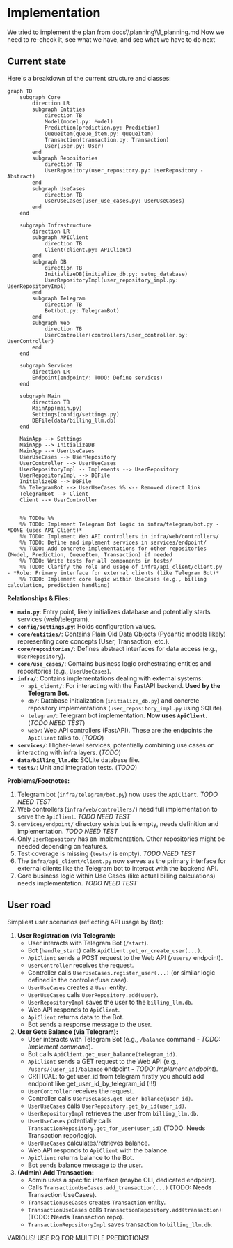 <!-- filepath: docs\\\\planning\\\\2_implement.md -->
# Implementation

We tried to implement the plan from docs\\\\planning\\\\1_planning.md
Now we need to re-check it, see what we have, and see what we have to do next

## Current state

Here's a breakdown of the current structure and classes:

```mermaid
graph TD
    subgraph Core
        direction LR
        subgraph Entities
            direction TB
            Model(model.py: Model)
            Prediction(prediction.py: Prediction)
            QueueItem(queue_item.py: QueueItem)
            Transaction(transaction.py: Transaction)
            User(user.py: User)
        end
        subgraph Repositories
            direction TB
            UserRepository(user_repository.py: UserRepository - Abstract)
        end
        subgraph UseCases
            direction TB
            UserUseCases(user_use_cases.py: UserUseCases)
        end
    end

    subgraph Infrastructure
        direction LR
        subgraph APIClient
            direction TB
            Client(client.py: APIClient)
        end
        subgraph DB
            direction TB
            InitializeDB(initialize_db.py: setup_database)
            UserRepositoryImpl(user_repository_impl.py: UserRepositoryImpl)
        end
        subgraph Telegram
            direction TB
            Bot(bot.py: TelegramBot)
        end
        subgraph Web
            direction TB
            UserController(controllers/user_controller.py: UserController)
        end
    end

    subgraph Services
        direction LR
        Endpoint(endpoint/: TODO: Define services)
    end

    subgraph Main
        direction TB
        MainApp(main.py)
        Settings(config/settings.py)
        DBFile(data/billing_llm.db)
    end

    MainApp --> Settings
    MainApp --> InitializeDB
    MainApp --> UserUseCases
    UserUseCases --> UserRepository
    UserController --> UserUseCases
    UserRepositoryImpl -- Implements --> UserRepository
    UserRepositoryImpl --> DBFile
    InitializeDB --> DBFile
    %% TelegramBot --> UserUseCases %% <-- Removed direct link
    TelegramBot --> Client
    Client --> UserController


    %% TODOs %%
    %% TODO: Implement Telegram Bot logic in infra/telegram/bot.py - *DONE (uses API Client)*
    %% TODO: Implement Web API controllers in infra/web/controllers/
    %% TODO: Define and implement services in services/endpoint/
    %% TODO: Add concrete implementations for other repositories (Model, Prediction, QueueItem, Transaction) if needed
    %% TODO: Write tests for all components in tests/
    %% TODO: Clarify the role and usage of infra/api_client/client.py - *Role: Primary interface for external clients (like Telegram Bot)*
    %% TODO: Implement core logic within UseCases (e.g., billing calculation, prediction handling)
```

**Relationships & Files:**

*   **`main.py`**: Entry point, likely initializes database and potentially starts services (web/telegram).
*   **`config/settings.py`**: Holds configuration values.
*   **`core/entities/`**: Contains Plain Old Data Objects (Pydantic models likely) representing core concepts (User, Transaction, etc.).
*   **`core/repositories/`**: Defines abstract interfaces for data access (e.g., `UserRepository`).
*   **`core/use_cases/`**: Contains business logic orchestrating entities and repositories (e.g., `UserUseCases`).
*   **`infra/`**: Contains implementations dealing with external systems:
    *   `api_client/`: For interacting with the FastAPI backend. **Used by the Telegram Bot.**
    *   `db/`: Database initialization (`initialize_db.py`) and concrete repository implementations (`user_repository_impl.py` using SQLite).
    *   `telegram/`: Telegram bot implementation. **Now uses `ApiClient`.** (*TODO NEED TEST*)
    *   `web/`: Web API controllers (FastAPI). These are the endpoints the `ApiClient` talks to. (*TODO*)
*   **`services/`**: Higher-level services, potentially combining use cases or interacting with infra layers. (*TODO*)
*   **`data/billing_llm.db`**: SQLite database file.
*   **`tests/`**: Unit and integration tests. (*TODO*)

**Problems/Footnotes:**

1.  Telegram bot (`infra/telegram/bot.py`) now uses the `ApiClient`. *TODO NEED TEST*
2.  Web controllers (`infra/web/controllers/`) need full implementation to serve the `ApiClient`. *TODO NEED TEST*
3.  `services/endpoint/` directory exists but is empty, needs definition and implementation. *TODO NEED TEST*
4.  Only `UserRepository` has an implementation. Other repositories might be needed depending on features.
5.  Test coverage is missing (`tests/` is empty). *TODO NEED TEST*
6.  The `infra/api_client/client.py` now serves as the primary interface for external clients like the Telegram bot to interact with the backend API.
7.  Core business logic within Use Cases (like actual billing calculations) needs implementation. *TODO NEED TEST*

## User road

Simpliest user scenarios (reflecting API usage by Bot):

1.  **User Registration (via Telegram):**
    *   User interacts with Telegram Bot (`/start`).
    *   Bot (`handle_start`) calls `ApiClient.get_or_create_user(...)`.
    *   `ApiClient` sends a POST request to the Web API (`/users/` endpoint).
    *   `UserController` receives the request.
    *   Controller calls `UserUseCases.register_user(...)` (or similar logic defined in the controller/use case).
    *   `UserUseCases` creates a `User` entity.
    *   `UserUseCases` calls `UserRepository.add(user)`.
    *   `UserRepositoryImpl` saves the user to the `billing_llm.db`.
    *   Web API responds to `ApiClient`.
    *   `ApiClient` returns data to the Bot.
    *   Bot sends a response message to the user.
2.  **User Gets Balance (via Telegram):**
    *   User interacts with Telegram Bot (e.g., `/balance` command - *TODO: Implement command*).
    *   Bot calls `ApiClient.get_user_balance(telegram_id)`.
    *   `ApiClient` sends a GET request to the Web API (e.g., `/users/{user_id}/balance` endpoint - *TODO: Implement endpoint*).
    *   CRITICAL: to get user_id from telegram firstly you should add endpoint like get_user_id_by_telegram_id (!!!)
    *   `UserController` receives the request.
    *   Controller calls `UserUseCases.get_user_balance(user_id)`.
    *   `UserUseCases` calls `UserRepository.get_by_id(user_id)`.
    *   `UserRepositoryImpl` retrieves the user from `billing_llm.db`.
    *   `UserUseCases` potentially calls `TransactionRepository.get_for_user(user_id)` (TODO: Needs Transaction repo/logic).
    *   `UserUseCases` calculates/retrieves balance.
    *   Web API responds to `ApiClient` with the balance.
    *   `ApiClient` returns balance to the Bot.
    *   Bot sends balance message to the user.
3.  **(Admin) Add Transaction:**
    *   Admin uses a specific interface (maybe CLI, dedicated endpoint).
    *   Calls `TransactionUseCases.add_transaction(...)` (TODO: Needs Transaction UseCases).
    *   `TransactionUseCases` creates `Transaction` entity.
    *   `TransactionUseCases` calls `TransactionRepository.add(transaction)` (TODO: Needs Transaction repo).
    *   `TransactionRepositoryImpl` saves transaction to `billing_llm.db`.

VARIOUS!
USE RQ FOR MULTIPLE PREDICTIONS!